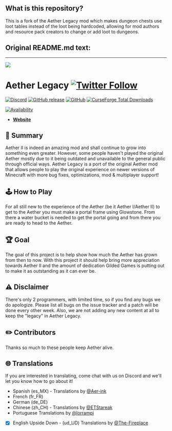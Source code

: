 ## What is this repository?
This is a fork of the Aether Legacy mod which makes dungeon chests use loot tables instead of the loot being hardcoded,
allowing for mod authors and resource pack creators to change or add loot to dungeons.

## Original README.md text:

________________________________________________


<img src="http://i.imgur.com/r0ztn.png" >


# Aether Legacy [![Twitter Follow](https://img.shields.io/twitter/follow/moddinglegacy.svg?label=Follow&style=social)](https://twitter.com/ModdingLegacy)
[![Discord](https://img.shields.io/discord/223938153260515328.svg)](https://discord.gg/qZcfwet)
[![GitHub release](https://img.shields.io/github/release-pre/modding-legacy/aether-legacy.svg)](https://github.com/Modding-Legacy/Aether-Legacy/releases)
[![GitHub](https://img.shields.io/github/license/modding-legacy/aether-legacy.svg)](https://github.com/Modding-Legacy/Aether-Legacy/blob/master/LICENSE)
[![CurseForge Total Downloads](http://cf.way2muchnoise.eu/full_255308_downloads.svg)](https://minecraft.curseforge.com/projects/aether-legacy/)

[![Availability](http://cf.way2muchnoise.eu/versions/255308.svg)](https://minecraft.curseforge.com/projects/aether-legacy/files)


* [**Website**](https://moddinglegacy.com)

## 📖 Summary 
Aether II is indeed an amazing mod and shall continue to grow into something even greater. However, some people haven't played the original Aether mostly due to it being outdated and unavailable to the general public through official ways. Aether Legacy is a port of the original Aether mod that allows people to play the original experience on newer versions of Minecraft with more bug fixes, optimizations, mod & multiplayer support!

## 🕹️ How to Play
For all still new to the experience of the Aether (be it Aether I/Aether II) to get to the Aether you must make a portal frame using Glowstone. From there a water bucket is needed to get the portal going and from there you are ready to head to the Aether.

## 🏆 Goal
The goal of this project is to help show how much the Aether has grown from then to now. With this project it should help bring more appreciation towards Aether II and the amount of dedication Gilded Games is putting out to make it as outstanding as it can ever be.

## ⚠️ Disclaimer
There's only 2 programmers, with limited time, so if you find any bugs we do apologize. Please list all bugs on the issue tracker and a patch will be done every other week. Also, we are not adding any new content at all to keep the "legacy" in Aether Legacy.

## ✏️ Contributors
Thanks so much to these people keep Aether alive.

## 🌐 Translations
If you are interested in translating, come chat with us on Discord and we'll let you know how to go about it!

* Spanish (es_MX) - Translations by [@Aer-ink](https://github.com/Aer-ink)
* French (fr_FR)
* German (de_DE)
* Chinese (zh_CH) - Translations by [@ETStareak](https://github.com/ETStareak)
* Portuguese Translations by [@lorrampi](https://github.com/lorrampi)

- [x] English Upside Down - (ud_UD) Translations by [@The-Fireplace](https://github.com/The-Fireplace)
